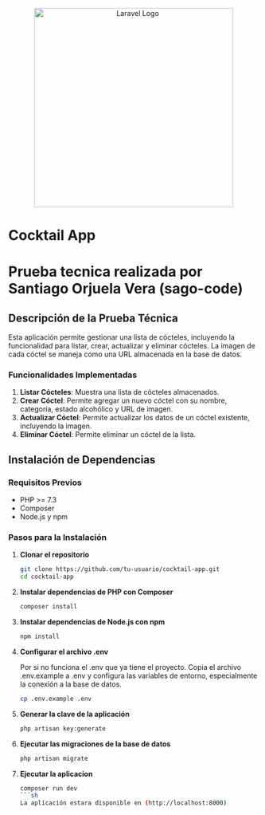<p align="center"><a href="https://laravel.com" target="_blank"><img src="https://raw.githubusercontent.com/laravel/art/master/logo-lockup/5%20SVG/2%20CMYK/1%20Full%20Color/laravel-logolockup-cmyk-red.svg" width="400" alt="Laravel Logo"></a></p>

# Cocktail App

# Prueba tecnica realizada por Santiago Orjuela Vera (sago-code)

## Descripción de la Prueba Técnica

Esta aplicación permite gestionar una lista de cócteles, incluyendo la funcionalidad para listar, crear, actualizar y eliminar cócteles. La imagen de cada cóctel se maneja como una URL almacenada en la base de datos.

### Funcionalidades Implementadas

1. **Listar Cócteles**: Muestra una lista de cócteles almacenados.
2. **Crear Cóctel**: Permite agregar un nuevo cóctel con su nombre, categoría, estado alcohólico y URL de imagen.
3. **Actualizar Cóctel**: Permite actualizar los datos de un cóctel existente, incluyendo la imagen.
4. **Eliminar Cóctel**: Permite eliminar un cóctel de la lista.

## Instalación de Dependencias

### Requisitos Previos

- PHP >= 7.3
- Composer
- Node.js y npm

### Pasos para la Instalación

1. **Clonar el repositorio**

   ```sh
   git clone https://github.com/tu-usuario/cocktail-app.git
   cd cocktail-app

2. **Instalar dependencias de PHP con Composer**

    ```sh
    composer install

3. **Instalar dependencias de Node.js con npm**

    ```sh
    npm install

4. **Configurar el archivo .env**

    Por si no funciona el .env que ya tiene el proyecto. Copia el archivo .env.example a .env y configura las variables de entorno, especialmente la conexión a la base de datos.

    ```sh
    cp .env.example .env

5. **Generar la clave de la aplicación**

    ```sh
    php artisan key:generate

6. **Ejecutar las migraciones de la base de datos**

    ```sh
    php artisan migrate

7. **Ejecutar la aplicacion**

    ```sh
    composer run dev
    ```sh
    La aplicación estara disponible en (http://localhost:8000)